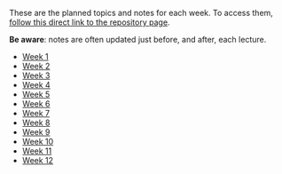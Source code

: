 These are the planned topics and notes for each week. To access them, [follow
this direct link to the repository
page](https://github.com/tjd1234/cmpt225fall2023/tree/main/lecture_notes).

**Be aware**: notes are often updated just before, and after, each lecture.

- [Week 1](week1)
- [Week 2](week2)
- [Week 3](week3)
- [Week 4](week4)
- [Week 5](week5)
- [Week 6](week6)
- [Week 7](week7)
- [Week 8](week8)
- [Week 9](week9)
- [Week 10](week10)
- [Week 11](week11) 
- [Week 12](week12)
